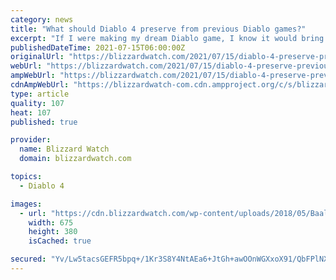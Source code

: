 ```yaml
---
category: news
title: "What should Diablo 4 preserve from previous Diablo games?"
excerpt: "If I were making my dream Diablo game, I know it would bring back the original trio of classes from the original Diablo and update them for a modern audien ..."
publishedDateTime: 2021-07-15T06:00:00Z
originalUrl: "https://blizzardwatch.com/2021/07/15/diablo-4-preserve-previous-diablo-games/"
webUrl: "https://blizzardwatch.com/2021/07/15/diablo-4-preserve-previous-diablo-games/"
ampWebUrl: "https://blizzardwatch.com/2021/07/15/diablo-4-preserve-previous-diablo-games/amp/"
cdnAmpWebUrl: "https://blizzardwatch-com.cdn.ampproject.org/c/s/blizzardwatch.com/2021/07/15/diablo-4-preserve-previous-diablo-games/amp/"
type: article
quality: 107
heat: 107
published: true

provider:
  name: Blizzard Watch
  domain: blizzardwatch.com

topics:
  - Diablo 4

images:
  - url: "https://cdn.blizzardwatch.com/wp-content/uploads/2018/05/Baal-Header-Diablo.png"
    width: 675
    height: 380
    isCached: true

secured: "Yv/Lw5tacsGEFR5bpq+/1Kr3S8Y4NtAEa6+JtGh+awOOnWGXxoX91/QbFPlNXclTAiJ3CgyP92G4ieAQ0fTk9vqQdyE5ThkuDLXhzwrjW4h74Vp1bCQrBGhvxTsaQUl1Ac/XjOj8wS5Zktrl6vcqlG3v4Dy+jvxoFv8EebqtoVNKt9f2tNEkIWUQtoUatbAARF5HQfl/RUyOs0755zIuUzd+TNHX78vPF+cid03bael57XqzawSAN9CVEBd4TyVh2GyaIRNLv9jbBMNSwZrIUtEqFtRDq2dtTv65/2JmPTKDG0TBpx20AZxFgeFepoSsjoUsMXFSLeKLF+bNQd0KTTD5Ui871sMyOHTsn1vIS9k=;iJ34PN5Zj36IAeP/JbLwPw=="
---
```


